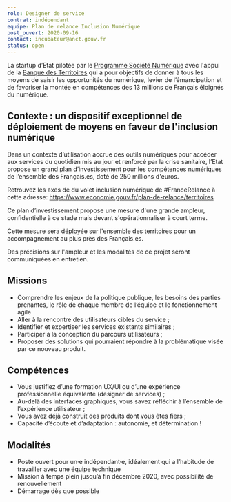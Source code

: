 ```yaml
---
role: Designer de service
contrat: indépendant
equipe: Plan de relance Inclusion Numérique
post_ouvert: 2020-09-16
contact: incubateur@anct.gouv.fr
status: open
---
```


La startup d’Etat pilotée par le [Programme Société Numérique](https://societenumerique.gouv.fr) avec l'appui de la [Banque des Territoires](https://www.banquedesterritoires.fr/) qui a pour objectifs de donner à tous les moyens de saisir les opportunités du numérique, levier de l’émancipation et de favoriser la montée en compétences des 13 millions de Français éloignés du numérique.


## Contexte : un dispositif exceptionnel de déploiement de moyens en faveur de l'inclusion numérique

Dans un contexte d’utilisation accrue des outils numériques pour accéder aux services du quotidien mis au jour et renforcé par la crise sanitaire, l’Etat propose un grand plan d’investissement pour les compétences numériques de l’ensemble des Français.es, doté de 250 millions d'euros. 

Retrouvez les axes de du volet inclusion numérique de #FranceRelance à cette adresse: https://www.economie.gouv.fr/plan-de-relance/territoires

Ce plan d’investissement propose une mesure d'une grande ampleur, confidentielle à ce stade mais devant s'opérationnaliser à court terme. 


Cette mesure sera déployée sur l'ensemble des territoires pour un accompagnement au plus près des Français.es. 

Des précisions sur l'ampleur et les modalités de ce projet seront communiquées en entretien.

## Missions

- Comprendre les enjeux de la politique publique, les besoins des parties prenantes, le rôle de chaque membre de l’équipe et le fonctionnement agile
- Aller à la rencontre des utilisateurs cibles du service ;
- Identifier et expertiser les services existants similaires ; 
- Participer à la conception du parcours utilisateurs ;
- Proposer des solutions qui pourraient répondre à la problématique visée par ce nouveau produit.

## Compétences

- Vous justifiez d’une formation UX/UI ou d’une expérience professionnelle équivalente (designer de services) ;
- Au-delà des interfaces graphiques, vous savez réfléchir à l’ensemble de l’expérience utilisateur ; 
- Vous avez déjà construit des produits dont vous êtes fiers ;
- Capacité d’écoute et d’adaptation : autonomie, et détermination !


## Modalités

- Poste ouvert pour un·e indépendant·e, idéalement qui a l’habitude de travailler avec une équipe technique
- Mission à temps plein jusqu’à fin décembre 2020, avec possibilité de renouvellement
- Démarrage dès que possible
